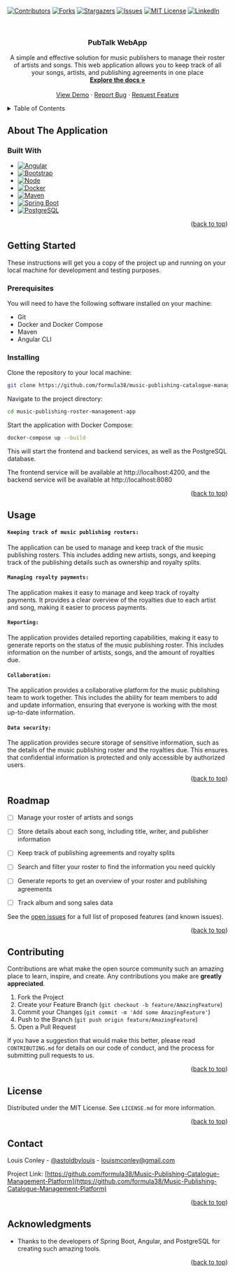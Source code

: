 [![Contributors][contributors-shield]][contributors-url]
[![Forks][forks-shield]][forks-url]
[![Stargazers][stars-shield]][stars-url]
[![Issues][issues-shield]][issues-url]
[![MIT License][license-shield]][license-url]
[![LinkedIn][linkedin-shield]][linkedin-url]



<!-- PROJECT LOGO -->
<br />
<div align="center">
<!--   <a href="https://github.com/formula38/Music-Publishing-Catalogue-Management-Platform">
    <img src="images/logo.png" alt="Logo" width="80" height="80">
  </a> -->

<h3 align="center">PubTalk WebApp</h3>

  <p align="center">
    A simple and effective solution for music publishers to manage their roster of artists and songs. 
This web application allows you to keep track of all your songs, artists, and publishing agreements in one place
    <br />
    <a href="https://github.com/formula38/Music-Publishing-Catalogue-Management-Platform"><strong>Explore the docs »</strong></a>
    <br />
    <br />
    <a href="https://github.com/formula38/Music-Publishing-Catalogue-Management-Platform">View Demo</a>
    ·
    <a href="https://github.com/formula38/Music-Publishing-Catalogue-Management-Platform/issues">Report Bug</a>
    ·
    <a href="https://github.com/formula38/Music-Publishing-Catalogue-Management-Platform/issues">Request Feature</a>
  </p>
</div>



<!-- TABLE OF CONTENTS -->
<details>
  <summary>Table of Contents</summary>
  <ol>
    <li>
      <a href="#about-the-project">About The Project</a>
      <ul>
        <li><a href="#built-with">Built With</a></li>
      </ul>
    </li>
    <li>
      <a href="#getting-started">Getting Started</a>
      <ul>
        <li><a href="#prerequisites">Prerequisites</a></li>
        <li><a href="#installation">Installation</a></li>
      </ul>
    </li>
    <li><a href="#usage">Usage</a></li>
    <li><a href="#roadmap">Roadmap</a></li>
    <li><a href="#contributing">Contributing</a></li>
    <li><a href="#license">License</a></li>
    <li><a href="#contact">Contact</a></li>
    <li><a href="#acknowledgments">Acknowledgments</a></li>
  </ol>
</details>



<!-- ABOUT THE PROJECT -->

## About The Application

[//]: # ([![Product Name Screen Shot][product-screenshot]]&#40;https://example.com&#41;)

### Built With

[//]: # (* [![Java][Java.com]][Next-url] | version: 11 or later)

* [![Angular][Angular.io]][Angular-url]
* [![Bootstrap][Bootstrap.com]][Bootstrap-url]
* [![Node][Node.js]][Node-url]
* [![Docker][Docker.com]][Docker-url]
* [![Maven][Maven.org]][Maven-url]
* [![Spring Boot][Spring.io]][Spring-url]
* [![PostgreSQL][Postgresql.org]][PostgreSQL-url]

<p align="right">(<a href="#readme-top">back to top</a>)</p>



<!-- GETTING STARTED -->

## Getting Started

These instructions will get you a copy of the project up and running on your local machine for development and testing
purposes.

### Prerequisites

You will need to have the following software installed on your machine:

* Git
* Docker and Docker Compose
* Maven
* Angular CLI

### Installing

Clone the repository to your local machine:

  ```sh
  git clone https://github.com/formula38/music-publishing-catalogue-management-platform.git
  ```

Navigate to the project directory:

   ```sh
   cd music-publishing-roster-management-app
   ```

Start the application with Docker Compose:

   ```sh
   docker-compose up --build
   ```

This will start the frontend and backend services, as well as the PostgreSQL database.

The frontend service will be available at http://localhost:4200, 
and the backend service will be available at http://localhost:8080

<p align="right">(<a href="#readme-top">back to top</a>)</p>



<!-- USAGE EXAMPLES -->

## Usage

#### `Keeping track of music publishing rosters:` 
The application can be used to manage and keep track of the music publishing rosters. 
This includes adding new artists, songs, and keeping track of the publishing details such as ownership and royalty splits.

#### `Managing royalty payments:` 
The application makes it easy to manage and keep track of royalty payments. 
It provides a clear overview of the royalties due to each artist and song, making it easier to process payments.

#### `Reporting:`
The application provides detailed reporting capabilities, making it easy to generate reports on the status 
of the music publishing roster. 
This includes information on the number of artists, songs, and the amount of royalties due.

#### `Collaboration:` 
The application provides a collaborative platform for the music publishing team to work together. 
This includes the ability for team members to add and update information, ensuring that everyone is working with the 
most up-to-date information.

#### `Data security:` 
The application provides secure storage of sensitive information, such as the details of the music 
publishing roster and the royalties due. 
This ensures that confidential information is protected and only accessible by authorized users.

[//]: # (_For more examples, please refer to the [Documentation]&#40;https://example.com&#41;_)

<p align="right">(<a href="#readme-top">back to top</a>)</p>



<!-- ROADMAP -->

## Roadmap

- [ ] Manage your roster of artists and songs
- [ ] Store details about each song, including title, writer, and publisher information
- [ ] Keep track of publishing agreements and royalty splits
- [ ] Search and filter your roster to find the information you need quickly
- [ ] Generate reports to get an overview of your roster and publishing agreements
- [ ] Track album and song sales data


See the [open issues](https://github.com/formula38/Music-Publishing-Catalogue-Management-Platform/issues) for a full
list of proposed features (and known issues).

<p align="right">(<a href="#readme-top">back to top</a>)</p>



<!-- CONTRIBUTING -->

## Contributing

Contributions are what make the open source community such an amazing place to learn, inspire, and create. Any
contributions you make are **greatly appreciated**.

1. Fork the Project
2. Create your Feature Branch (`git checkout -b feature/AmazingFeature`)
3. Commit your Changes (`git commit -m 'Add some AmazingFeature'`)
4. Push to the Branch (`git push origin feature/AmazingFeature`)
5. Open a Pull Request

If you have a suggestion that would make this better, please read `CONTRIBUTING.md` for details on our code of conduct, 
and the process for submitting pull requests to us.

<p align="right">(<a href="#readme-top">back to top</a>)</p>


<!-- LICENSE -->

## License

Distributed under the MIT License. See `LICENSE.md` for more information.

<p align="right">(<a href="#readme-top">back to top</a>)</p>



<!-- CONTACT -->

## Contact

Louis Conley - [@astoldbylouis](https://twitter.com/astoldbylouis) - louismconley@gmail.com

Project
Link: [https://github.com/formula38/Music-Publishing-Catalogue-Management-Platform](https://github.com/formula38/Music-Publishing-Catalogue-Management-Platform)

<p align="right">(<a href="#readme-top">back to top</a>)</p>



<!-- ACKNOWLEDGMENTS -->

## Acknowledgments

* Thanks to the developers of Spring Boot, Angular, and PostgreSQL for creating such amazing tools.

[//]: # (* []&#40;&#41;)

[//]: # (* []&#40;&#41;)

[//]: # (* []&#40;&#41;)

<p align="right">(<a href="#readme-top">back to top</a>)</p>



<!-- MARKDOWN LINKS & IMAGES -->
<!-- https://www.markdownguide.org/basic-syntax/#reference-style-links -->

[contributors-shield]: https://img.shields.io/github/contributors/formula38/Music-Publishing-Catalogue-Management-Platform.svg?style=for-the-badge

[contributors-url]: https://github.com/formula38/Music-Publishing-Catalogue-Management-Platform/graphs/contributors

[forks-shield]: https://img.shields.io/github/forks/formula38/Music-Publishing-Catalogue-Management-Platform.svg?style=for-the-badge

[forks-url]: https://github.com/formula38/Music-Publishing-Catalogue-Management-Platform/network/members

[stars-shield]: https://img.shields.io/github/stars/formula38/Music-Publishing-Catalogue-Management-Platform.svg?style=for-the-badge

[stars-url]: https://github.com/formula38/Music-Publishing-Catalogue-Management-Platform/stargazers

[issues-shield]: https://img.shields.io/github/issues/formula38/Music-Publishing-Catalogue-Management-Platform.svg?style=for-the-badge

[issues-url]: https://github.com/formula38/Music-Publishing-Catalogue-Management-Platform/issues

[license-shield]: https://img.shields.io/github/license/formula38/Music-Publishing-Catalogue-Management-Platform.svg?style=for-the-badge

[license-url]: https://github.com/formula38/Music-Publishing-Catalogue-Management-Platform/blob/main/LICENSE.md

[linkedin-shield]: https://img.shields.io/badge/-LinkedIn-black.svg?style=for-the-badge&logo=linkedin&colorB=555

[linkedin-url]: https://linkedin.com/in/louis-conley

[product-screenshot]: images/screenshot.png

[Next.js]: https://img.shields.io/badge/next.js-000000?style=for-the-badge&logo=nextdotjs&logoColor=white

[Next-url]: https://nextjs.org/

[React.js]: https://img.shields.io/badge/React-20232A?style=for-the-badge&logo=react&logoColor=61DAFB

[React-url]: https://reactjs.org/

[Vue.js]: https://img.shields.io/badge/Vue.js-35495E?style=for-the-badge&logo=vuedotjs&logoColor=4FC08D

[Vue-url]: https://vuejs.org/

[Angular.io]: https://img.shields.io/badge/Angular-DD0031?style=for-the-badge&logo=angular&logoColor=white

[Angular-url]: https://angular.io/

[Svelte.dev]: https://img.shields.io/badge/Svelte-4A4A55?style=for-the-badge&logo=svelte&logoColor=FF3E00

[Svelte-url]: https://svelte.dev/

[Laravel.com]: https://img.shields.io/badge/Laravel-FF2D20?style=for-the-badge&logo=laravel&logoColor=white

[Laravel-url]: https://laravel.com

[Bootstrap.com]: https://img.shields.io/badge/Bootstrap-563D7C?style=for-the-badge&logo=bootstrap&logoColor=white

[Bootstrap-url]: https://getbootstrap.com

[JQuery.com]: https://img.shields.io/badge/jQuery-0769AD?style=for-the-badge&logo=jquery&logoColor=white

[JQuery-url]: https://jquery.com

[java.com]: https://img.shields.io/badge/Java-0769AD?style=for-the-badge&logo=java&logoColor=white

[java-url]: https://www.java.com

[Maven.org]: https://img.shields.io/badge/maven-C2203E?style=for-the-badge&logo=apache&logoColor=yellow

[Maven-url]: https://maven.apache.org

[Docker.com]: https://img.shields.io/badge/docker-2C597E?style=for-the-badge&logo=docker&logoColor=white

[Docker-url]: https://www.docker.com

[Node.js]: https://img.shields.io/badge/node.js-070A11?style=for-the-badge&logo=node.js&logoColor=green

[Node-url]: https://nodejs.org

[Spring.io]: https://img.shields.io/badge/springboot-86C65C?style=for-the-badge&logo=springboot&logoColor=black

[Spring-url]: https://start.spring.io

[Postgresql.org]: https://img.shields.io/badge/postgresql-2C597E?style=for-the-badge&logo=postgresql&logoColor=white

[PostgreSQL-url]: https://www.postgresql.org
